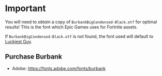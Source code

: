 # Important

You will need to *obtain* a copy of `BurbankBigCondensed-Black.otf` for optimal results! This is the font which Epic Games uses for Fortnite assets.

If `BurbankBigCondensed-Black.otf` is not found, the font used will default to [Luckiest Guy](https://fonts.google.com/specimen/Luckiest+Guy).

## Purchase Burbank

- Adobe: https://fonts.adobe.com/fonts/burbank
